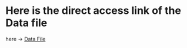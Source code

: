 # Here is the direct access link of the Data file

here -> [Data File](https://drive.google.com/file/d/19KOWedwXEbYAwOWn5by1YoYNFDbGtcS2/view?usp=sharing)
